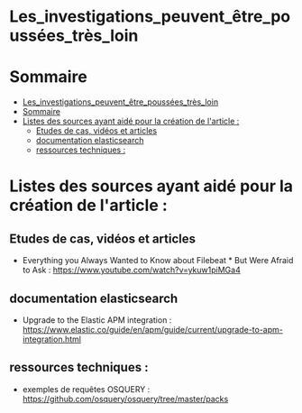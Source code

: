 # Les_investigations_peuvent_être_poussées_très_loin
# Sommaire

- [Les_investigations_peuvent_être_poussées_très_loin](#les_investigations_peuvent_être_poussées_très_loin)
- [Sommaire](#sommaire)
- [Listes des sources ayant aidé pour la création de l'article :](#listes-des-sources-ayant-aidé-pour-la-création-de-larticle-)
  - [Etudes de cas, vidéos et articles](#etudes-de-cas-vidéos-et-articles)
  - [documentation elasticsearch](#documentation-elasticsearch)
  - [ressources techniques :](#ressources-techniques-)

# Listes des sources ayant aidé pour la création de l'article :
## Etudes de cas, vidéos et articles
- Everything you Always Wanted to Know about Filebeat * But Were Afraid to Ask : https://www.youtube.com/watch?v=ykuw1piMGa4

## documentation elasticsearch
- Upgrade to the Elastic APM integration : https://www.elastic.co/guide/en/apm/guide/current/upgrade-to-apm-integration.html 

## ressources techniques :
- exemples de requêtes OSQUERY : https://github.com/osquery/osquery/tree/master/packs
